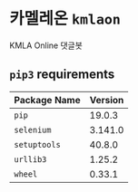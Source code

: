 # 카멜레온 `kmlaon`

KMLA Online 댓글봇

## `pip3` requirements

|Package Name|Version|
|------------|-------|
|       `pip`| 19.0.3|
|  `selenium`|3.141.0|
|`setuptools`| 40.8.0|
|   `urllib3`| 1.25.2|
|     `wheel`| 0.33.1|

